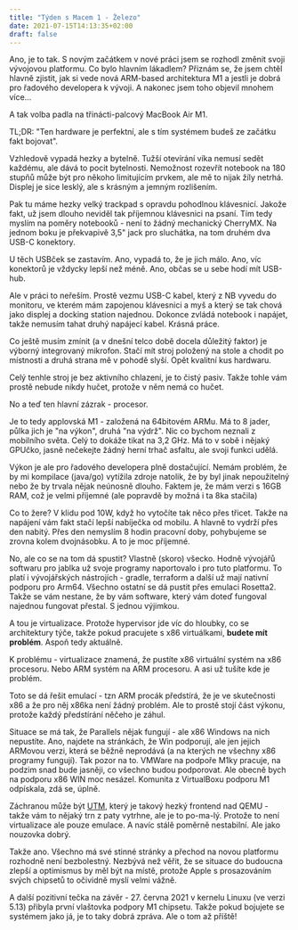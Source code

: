 ```yaml
---
title: "Týden s Macem 1 - Železo"
date: 2021-07-15T14:13:35+02:00
draft: false
---
```


Ano, je to tak. S novým začátkem v nové práci jsem se rozhodl změnit svoji vývojovou platformu. Co bylo hlavním lákadlem? Přiznám se, že jsem chtěl hlavně zjistit, jak si vede nová ARM-based architektura M1 a jestli je dobrá pro řadového developera k vývoji. A nakonec jsem toho objevil mnohem více...

A tak volba padla na třinácti-palcový MacBook Air M1. 

TL;DR: "Ten hardware je perfektní, ale s tím systémem budeš ze začátku fakt bojovat".

Vzhledově vypadá hezky a bytelně. Tužší otevírání víka nemusí sedět každému, ale dává to pocit bytelnosti. Nemožnost rozevřít notebook na 180 stupňů může být pro někoho limitujícím prvkem, ale mě to nijak žíly netrhá.
Displej je sice lesklý, ale s krásným a jemným rozlišením.

Pak tu máme hezky velký trackpad s opravdu pohodlnou klávesnicí. Jakože fakt, už jsem dlouho neviděl tak příjemnou klávesnici na psaní. Tím tedy myslím na poměry notebooků - není to žádný mechanický CherryMX. Na jednom boku je překvapivě 3,5" jack pro sluchátka, na tom druhém dva USB-C konektory.

U těch USBček se zastavím. Ano, vypadá to, že je jich málo. Ano, víc konektorů je vždycky lepší než méně. Ano, občas se u sebe hodí mít USB-hub.

Ale v práci to neřeším. Prostě vezmu USB-C kabel, který z NB vyvedu do monitoru, ve kterém mám zapojenou klávesnici a myš a který se tak chová jako displej a docking station najednou. Dokonce zvládá notebook i napájet, takže nemusím tahat druhý napájecí kabel. Krásná práce.

Co ještě musím zmínit (a v dnešní telco době docela důležitý faktor) je výborný integrovaný mikrofon. Stačí mít stroj položený na stole a chodit po místnosti a druhá strana mě v pohodě slyší. Opět kvalitní kus hardwaru.

Celý tenhle stroj je bez aktivního chlazení, je to čistý pasiv. Takže tohle vám prostě nebude nikdy hučet, protože v něm nemá co hučet.

No a teď ten hlavní zázrak - procesor.

Je to tedy applovská M1 - založená na 64bitovém ARMu. Má to 8 jader, půlka jich je "na výkon", druhá "na výdrž". Nic co bychom neznali z mobilního světa. Celý to dokáže tikat na 3,2 GHz.  Má to v sobě i nějaký GPUčko, jasně nečekejte žádný herní trhač asfaltu, ale svoji funkci udělá.

Výkon je ale pro řadového developera plně dostačující. Nemám problém, že by mi kompilace (java/go) vytížila zdroje natolik, že by byl jinak nepoužitelný nebo že by trvala nějak neúnosně dlouho.
Faktem je, že mám verzi s 16GB RAM, což je velmi příjemné (ale popravdě by možná i ta 8ka stačila)

Co to žere? V klidu pod 10W, když ho vytočíte tak něco přes třicet. Takže na napájení vám fakt stačí lepší nabíječka od mobilu. A hlavně to vydrží přes den nabitý. Přes den nemyslím 8 hodin pracovní doby, pohybujeme se zrovna kolem dvojnásobku. A to je moc příjemné.

No, ale co se na tom dá spustit? Vlastně (skoro) všecko. Hodně vývojářů softwaru pro jablka už svoje programy naportovalo i pro tuto platformu. To platí i vývojářských nástrojích - gradle, terraform a další už mají nativní podporu pro Arm64. Všechno ostatní se dá pustit přes emulaci Rosetta2. Takže se vám nestane, že by vám software, který vám doteď fungoval najednou fungovat přestal. S jednou výjimkou.

A tou je virtualizace. Protože hypervisor jde víc do hloubky, co se architektury týče, takže pokud pracujete s x86 virtuálkami, **budete mít problém**. Aspoň tedy aktuálně.

K problému - virtualizace znamená, že pustíte x86 virtuální systém na x86 procesoru. Nebo ARM systém na ARM procesoru. A asi už tušíte kde je problém.

Toto se dá řešit emulací - tzn ARM procák předstírá, že je ve skutečnosti x86 a že pro něj x86ka není žádný problém. Ale to prostě stojí část výkonu, protože každý předstírání něčeho je záhul.

Situace se má tak, že Parallels nějak fungují - ale x86 Windows na nich nepustíte. Ano, najdete na stránkách, že Win podporují, ale jen jejich ARMovou verzi, která se běžně neprodává (a na kterých ne všechny x86 programy fungují). Tak pozor na to. VMWare na podpoře M1ky pracuje, na podzim snad bude jasněji, co všechno budou podporovat. Ale obecně bych na podporu x86 WIN moc nesázel. Komunita z VirtualBoxu podporu M1 odpískala, zdá se, úplně.

Záchranou může být [UTM](https://mac.getutm.app), který je takový hezký frontend nad QEMU - takže vám to nějaký trn z paty vytrhne, ale je to po-ma-lý. Protože to není virtualizace ale pouze emulace. A navíc stálě poměrně nestabilní. Ale jako nouzovka dobrý.

Takže ano. Všechno má své stinné stránky a přechod na novou platformu rozhodně není bezbolestný. Nezbývá než věřit, že se situace do budoucna zlepší a optimismus by měl být na místě, protože Apple s prosazováním svých chipsetů to očividně myslí velmi vážně.

A další pozitivní tečka na závěr - 27. června 2021 v kernelu Linuxu (ve verzi 5.13) přibyla první vlaštovka podpory M1 chipsetu. Takže pokud bojujete se systémem jako já, je to taky dobrá zpráva. Ale o tom až příště!

